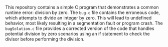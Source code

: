 This repository contains a simple C program that demonstrates a common runtime error: division by zero.  The `bug.c` file contains the erroneous code, which attempts to divide an integer by zero. This will lead to undefined behavior, most likely resulting in a segmentation fault or program crash. The `bugSolution.c` file provides a corrected version of the code that handles potential division by zero scenarios using an if statement to check the divisor before performing the division.